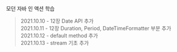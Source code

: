모던 자바 인 액션 학습
> 2021.10.10 - 12장 Date API 추가  
> 2021.10.11 - 12장 Duration, Period, DateTimeFormatter 부분 추가  
> 2021.10.12 - default method 추가  
> 2021.10.13 - stream 기초 추가
